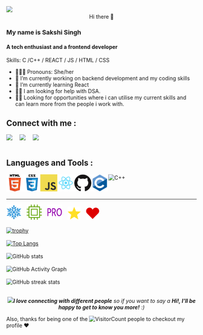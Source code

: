 <img src="https://raw.githubusercontent.com/halfrost/halfrost/master/icons/header_.png"/>
<div align='center'>
 Hi there 👋
 </div>
 
###  My name is Sakshi Singh
#### A tech enthusiast and a frontend developer


Skills: C /C++ / REACT / JS / HTML / CSS

- 🙋🏻‍♀️ Pronouns: She/her 
- 🔭 I’m currently working on backend development and my coding skills
- 🌱 I’m currently learning React  
- 💁‍♀️ I am looking for help with DSA.
- 👩‍💻 Looking for opportunities where i can utilise my current skills and can learn more from the people i work with. 


## Connect with me :
<div>
<a href="https://www.linkedin.com/in/sakshi-singh-91716b226/">
  <img align="left" width="35px" src="https://cdn-icons-png.flaticon.com/512/174/174857.png"  />
</a>

<a href="mailto:sakshi2010127@akgec.ac.in">
  <img align="left" width="35px" src="https://cdn-icons-png.flaticon.com/512/281/281769.png" />
</a>

<a href="https://https://www.instagram.com/_.sakshi.rai._/">
  <img align="left" width="35px" src="https://upload.wikimedia.org/wikipedia/commons/thumb/a/a5/Instagram_icon.png/1024px-Instagram_icon.png" />
</a>
 </div>
<br><br>

## Languages and Tools :

<img align="left" alt="HTML5" width="45px" src="https://raw.githubusercontent.com/github/explore/80688e429a7d4ef2fca1e82350fe8e3517d3494d/topics/html/html.png" />
<img align="left" alt="CSS3" width="45px" src="https://raw.githubusercontent.com/github/explore/80688e429a7d4ef2fca1e82350fe8e3517d3494d/topics/css/css.png" />
<img align="left" alt="JavaScript" width="45px" src="https://raw.githubusercontent.com/github/explore/80688e429a7d4ef2fca1e82350fe8e3517d3494d/topics/javascript/javascript.png" />
<img align="left" alt="React" width="45px" src="https://raw.githubusercontent.com/github/explore/80688e429a7d4ef2fca1e82350fe8e3517d3494d/topics/react/react.png" />
<img align="left" alt="GitHub" width="45px" src="https://raw.githubusercontent.com/github/explore/78df643247d429f6cc873026c0622819ad797942/topics/github/github.png" />
<img align="left" alt="C" width="45px" src="https://raw.githubusercontent.com/devicons/devicon/master/icons/c/c-original.svg" />
<img align="left" alt="C++" width="45px" src="https://cdn-icons-png.flaticon.com/128/6132/6132222.png" />
<br> <br><br>
<hr height='0.5px'>


<a href='https://archiveprogram.github.com/'><img src='https://raw.githubusercontent.com/acervenky/animated-github-badges/master/assets/acbadge.gif' width='40px' height='40px'></a> <a href='https://docs.github.com/en/developers'><img src='https://raw.githubusercontent.com/acervenky/animated-github-badges/master/assets/devbadge.gif' width='40px' height='40px'></a> <a href='https://github.com/pricing'><img src='https://raw.githubusercontent.com/acervenky/animated-github-badges/master/assets/pro.gif' width='40px' height='40px'></a> <a href='https://stars.github.com/'><img src='https://raw.githubusercontent.com/acervenky/animated-github-badges/master/assets/starbadge.gif' width='35px' height='35px'></a> <a href='https://docs.github.com/en/github/supporting-the-open-source-community-with-github-sponsors'><img src='https://raw.githubusercontent.com/acervenky/animated-github-badges/master/assets/sponsorbadge.gif' width='35px' height='35px'></a> 
<br>
<br>
[![trophy](https://github-profile-trophy.vercel.app/?username=SakshiRai01)](https://github.com/ryo-ma/github-profile-trophy)
<br><br>
[![Top Langs](https://github-readme-stats.vercel.app/api/top-langs/?username=SakshiRai01)](https://github.com/anuraghazra/github-readme-stats)
<br><br>
![GitHub stats](https://github-readme-stats.vercel.app/api?username=SakshiRai01&show_icons=true)  
<br>
![GitHub Activity Graph](https://activity-graph.herokuapp.com/graph?username=SakshiRai01)  
<br>
![GitHub streak stats](https://github-readme-streak-stats.herokuapp.com/?user=SakshiRai01)  


<div align = "center">
<br>
<img src="https://media.giphy.com/media/LnQjpWaON8nhr21vNW/giphy.gif" width="60" /><em><b>I love connecting with different people</b> so if you want to say a <b>Hi!, I'll be happy to get to know you more!</b> :)</em>
</div>



Also, thanks for being one of the ![VisitorCount](https://profile-counter.glitch.me/SakshiRai01/count.svg) people to checkout my profile :heart:


